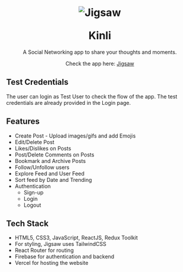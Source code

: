 <h1 align="center">
 <p> <img  src="https://i.ibb.co/306PNr5/Untitled-design-7-removebg-preview.png" alt="Jigsaw" border="0"/> </p>  Kinli
 
</h1>
<div align="center">
  <p>A Social Networking app to share your thoughts and moments.</p>
  <p>Check the app here: <a href="https://jigsaw-sm.vercel.app/" target="_blank"> Jigsaw </a></p>
 </div>

<h2>Test Credentials</h2>

The user can login as Test User to check the flow of the app. The test credentials are already provided in the Login page.


<h2>Features</h2>
<ul>
  <li>Create Post - Upload images/gifs and add Emojis</li>
  <li>Edit/Delete Post</li>
  <li>Likes/Dislikes on Posts</li>
  <li>Post/Delete Comments on Posts</li>
  <li>Bookmark and Archive Posts</li>
  <li>Follow/Unfollow users</li>
  <li>Explore Feed and User Feed</li>
  <li>Sort feed by Date and Trending</li>
  <li> Authentication
    <ul>
      <li>Sign-up</li>
      <li>Login</li>
      <li>Logout</li>
    </ul>
  </li>
</ul>

<h2>Tech Stack</h2>
<ul>
  <li>HTML5, CSS3, JavaScript, ReactJS, Redux Toolkit</li>
  <li>For styling, Jigsaw uses TailwindCSS</li>
  <li>React Router for routing</li>
  <li>Firebase for authentication and backend</li>
  <li>Vercel for hosting the website</li>
</ul>
